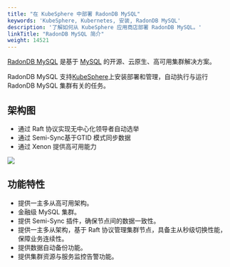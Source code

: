 ```yaml
---
title: "在 KubeSphere 中部署 RadonDB MySQL"
keywords: 'KubeSphere, Kubernetes, 安装, RadonDB MySQL'
description: '了解如何从 KubeSphere 应用商店部署 RadonDB MySQL。'
linkTitle: "RadonDB MySQL 简介"
weight: 14521
---
```


[RadonDB MySQL](https://github.com/radondb/radondb-mysql-kubernetes) 是基于 [MySQL](https://MySQL.org) 的开源、云原生、高可用集群解决方案。

RadonDB MySQL 支持[KubeSphere](https://kubesphere.com.cn)上安装部署和管理，自动执行与运行 RadonDB MySQL 集群有关的任务。

## 架构图

- 通过 Raft 协议实现无中心化领导者自动选举
- 通过 Semi-Sync基于GTID 模式同步数据
- 通过 Xenon 提供高可用能力

![](docs/_images/radondb-mysql_Architecture.png)

## 功能特性

- 提供一主多从高可用架构。
- 金融级 MySQL 集群。
- 提供 Semi-Sync 插件，确保节点间的数据一致性。
- 提供一主多从架构，基于 Raft 协议管理集群节点，具备主从秒级切换性能，保障业务连续性。
- 提供数据自动备份功能。
- 提供集群资源与服务监控告警功能。
